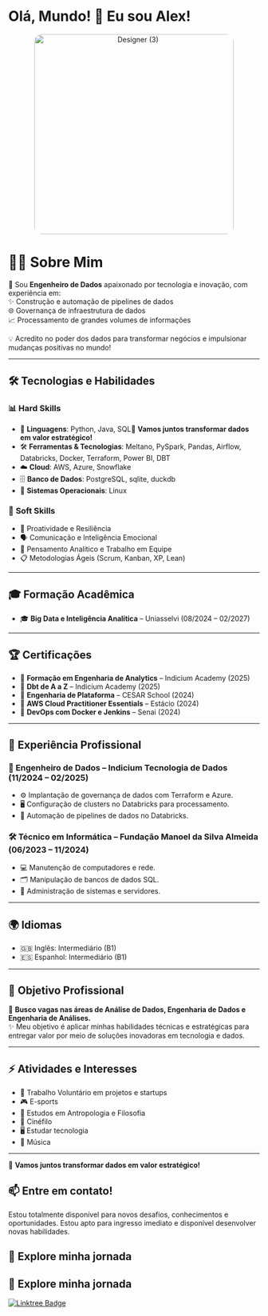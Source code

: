 # Olá, Mundo! 👋 Eu sou Alex!

<div align="center">
  <img src="https://github.com/user-attachments/assets/d2e47760-db1d-4c01-a4d5-19455d818136" alt="Designer (3)" width="400" style="border-radius: 15px;"/>
</div>


# 👨‍💻 Sobre Mim  
🚀 Sou **Engenheiro de Dados** apaixonado por tecnologia e inovação, com experiência em:  
✨ Construção e automação de pipelines de dados  
🌐 Governança de infraestrutura de dados  
📈 Processamento de grandes volumes de informações  

💡 Acredito no poder dos dados para transformar negócios e impulsionar mudanças positivas no mundo!

---

## 🛠️ Tecnologias e Habilidades  
### 📊 **Hard Skills**  
- 🐍 **Linguagens**: Python, Java, SQL🌟 **Vamos juntos transformar dados em valor estratégico!**
- 🛠️ **Ferramentas & Tecnologias**: Meltano, PySpark, Pandas, Airflow, Databricks, Docker, Terraform, Power BI, DBT  
- ☁️ **Cloud**: AWS, Azure, Snowflake  
- 🗄️ **Banco de Dados**: PostgreSQL, sqlite, duckdb
- 🐧 **Sistemas Operacionais**: Linux  

### 🌟 **Soft Skills**  
- 🤝 Proatividade e Resiliência  
- 🗣️ Comunicação e Inteligência Emocional  
- 🧠 Pensamento Analítico e Trabalho em Equipe  
- 📋 Metodologias Ágeis (Scrum, Kanban, XP, Lean)  

---

## 🎓 Formação Acadêmica  
- 🎓 **Big Data e Inteligência Analítica** – Uniasselvi (08/2024 – 02/2027)

---

## 🏆 Certificações  
- 📜 **Formação em Engenharia de Analytics** – Indicium Academy (2025)  
- 📜 **Dbt de A a Z** – Indicium Academy (2025)  
- 📜 **Engenharia de Plataforma** – CESAR School (2024)  
- 📜 **AWS Cloud Practitioner Essentials** – Estácio (2024)  
- 📜 **DevOps com Docker e Jenkins** – Senai (2024)  

---

## 💼 Experiência Profissional  
### **🚀 Engenheiro de Dados** – Indicium Tecnologia de Dados (11/2024 – 02/2025)  
- ⚙️ Implantação de governança de dados com Terraform e Azure.  
- 🖥️ Configuração de clusters no Databricks para processamento.  
- 🤖 Automação de pipelines de dados no Databricks.  

### **🛠️ Técnico em Informática** – Fundação Manoel da Silva Almeida (06/2023 – 11/2024)  
- 💻 Manutenção de computadores e rede.  
- 🗂️ Manipulação de bancos de dados SQL.  
- 🔧 Administração de sistemas e servidores.  

---

## 🌍 Idiomas  
- 🇬🇧 Inglês: Intermediário (B1)  
- 🇪🇸 Espanhol: Intermediário (B1)  

---

## 🎯 Objetivo Profissional  
📌 **Busco vagas nas áreas de Análise de Dados, Engenharia de Dados e Engenharia de Análises.**  
✨ Meu objetivo é aplicar minhas habilidades técnicas e estratégicas para entregar valor por meio de soluções inovadoras em tecnologia e dados.

---

## ⚡ Atividades e Interesses  
- 🤝 Trabalho Voluntário em projetos e startups  
- 🎮 E-sports  
- 📖 Estudos em Antropologia e Filosofia  
- 🎥 Cinéfilo  
- 🖥️ Estudar tecnologia  
- 🎵 Música  

---

🌟 **Vamos juntos transformar dados em valor estratégico!**

## 📫 Entre em contato!
Estou totalmente disponível para novos desafios, conhecimentos e oportunidades. Estou apto para ingresso imediato e disponível desenvolver novas habilidades.

## 🚀 Explore minha jornada  
## 🚀 Explore minha jornada  
[![Linktree Badge](https://img.shields.io/badge/Linktree-Click%20Here-green)](https://linktr.ee/alexsouza01)
